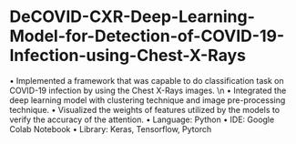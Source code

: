 # DeCOVID-CXR-Deep-Learning-Model-for-Detection-of-COVID-19-Infection-using-Chest-X-Rays

• Implemented a framework that was capable to do classification task on COVID-19 infection by using the Chest X-Rays images. \n
• Integrated the deep learning model with clustering technique and image pre-processing technique.
• Visualized the weights of features utilized by the models to verify the accuracy of the attention.
• Language: Python
• IDE: Google Colab Notebook
• Library: Keras, Tensorflow, Pytorch
